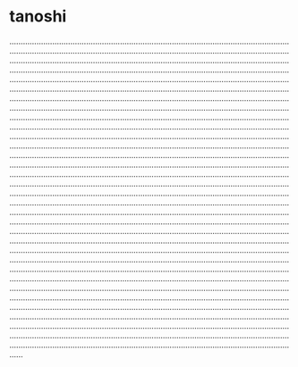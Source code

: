 # tanoshi
..................................................................................................................................................................................................................................................................................................................................................................................................................................................................................................................................................................................................................................................................................................................................................................................................................................................................................................................................................................................................................................................................................................................................................................................................................................................................................................................................................................................................................................................................................................................................................................................................................................................................................................................................................................................................................................................................................................................................................................................................................................................................................................................................................................................................................................................................................................................................................................................................................................................................................................................................................................................................................................................................................................................................................................................................................................................................................................................................................................................................................................................................................................................................................................................................................................................................................................................................................................................................................................................................................................................................................................................................................................................................................................................................................................................................................................................................................................................................................................................................................................................................................................................................................................................................................................................................